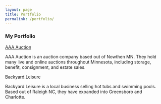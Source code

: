 ```yaml
---
layout: page
title: Portfolio
permalink: /portfolio/
---
```



### My Portfolio

[AAA Auction](http://www.auctionmn.com)

AAA Auction is an auction company based out of Nowthen MN. They hold many live and online auctions throughout Minnesota, including storage, benefit, consignment, and estate sales.

[Backyard Leisure](http://spapoolbilliards.com)

Backyard Leisure is a local business selling hot tubs and swimming pools. Based out of Raleigh NC, they have expanded into Greensboro and Charlotte.
